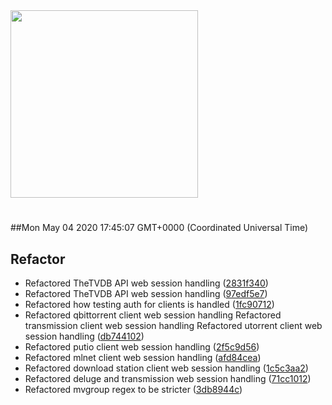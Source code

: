 <img width="300px" src="https://sickrage.ca/img/logo-stacked.png" />

# 

##Mon May 04 2020 17:45:07 GMT+0000 (Coordinated Universal Time)


## Refactor
  - Refactored TheTVDB API web session handling
  ([2831f340](https://gitlab-ci-token:zuK9SXG4PTsn5-4jhSsT@git.sickrage.ca/SiCKRAGE/sickrage/commit/2831f3401e9d3091ac7a0365b4dffb0a1f736e19))
  - Refactored TheTVDB API web session handling
  ([97edf5e7](https://gitlab-ci-token:zuK9SXG4PTsn5-4jhSsT@git.sickrage.ca/SiCKRAGE/sickrage/commit/97edf5e79efba33ee71f56d80bb0336d09500c8f))
  - Refactored how testing auth for clients is handled
  ([1fc90712](https://gitlab-ci-token:zuK9SXG4PTsn5-4jhSsT@git.sickrage.ca/SiCKRAGE/sickrage/commit/1fc907129e282b50ef9db5514708b17c27ad88e4))
  - Refactored qbittorrent client web session handling Refactored transmission client web session handling Refactored utorrent client web session handling
  ([db744102](https://gitlab-ci-token:zuK9SXG4PTsn5-4jhSsT@git.sickrage.ca/SiCKRAGE/sickrage/commit/db7441024f16979bd5f04efc6a53c38479c49715))
  - Refactored putio client web session handling
  ([2f5c9d56](https://gitlab-ci-token:zuK9SXG4PTsn5-4jhSsT@git.sickrage.ca/SiCKRAGE/sickrage/commit/2f5c9d560fd7953ca16a8344328ecaec67e83195))
  - Refactored mlnet client web session handling
  ([afd84cea](https://gitlab-ci-token:zuK9SXG4PTsn5-4jhSsT@git.sickrage.ca/SiCKRAGE/sickrage/commit/afd84cea45231e53f43414897a91b7afe5828ca3))
  - Refactored download station client web session handling
  ([1c5c3aa2](https://gitlab-ci-token:zuK9SXG4PTsn5-4jhSsT@git.sickrage.ca/SiCKRAGE/sickrage/commit/1c5c3aa2ba9f0c4cc3c0dc1af3964645ce7e6df6))
  - Refactored deluge and transmission web session handling
  ([71cc1012](https://gitlab-ci-token:zuK9SXG4PTsn5-4jhSsT@git.sickrage.ca/SiCKRAGE/sickrage/commit/71cc1012434f475c89bf021341c24f09607d5093))
  - Refactored mvgroup regex to be stricter
  ([3db8944c](https://gitlab-ci-token:zuK9SXG4PTsn5-4jhSsT@git.sickrage.ca/SiCKRAGE/sickrage/commit/3db8944c4de3c48a64532b1e52ff7d7209464f9d))




